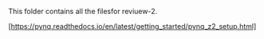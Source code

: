 This folder contains all the filesfor reviuew-2.


[https://pynq.readthedocs.io/en/latest/getting_started/pynq_z2_setup.html]
